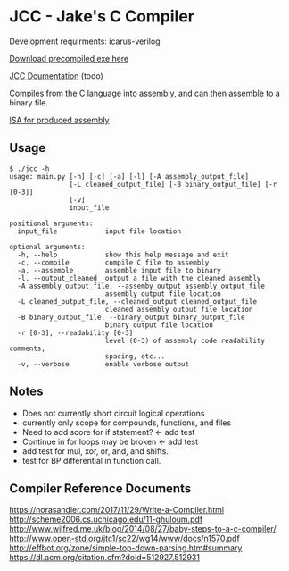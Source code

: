 # JCC - Jake's C Compiler

Development requirments: icarus-verilog

[Download precompiled exe here](https://github.com/jkub6/jcc/releases)

[JCC Dcumentation](https://jkub6.github.io/jcc) (todo)

Compiles from the C language into assembly, and can then assemble to a binary file.

[ISA for produced assembly](https://utah.instructure.com/files/92486303/download?download_frd=1)

## Usage

```shell
$ ./jcc -h
usage: main.py [-h] [-c] [-a] [-l] [-A assembly_output_file]
               [-L cleaned_output_file] [-B binary_output_file] [-r [0-3]]
               [-v]
               input_file

positional arguments:
  input_file            input file location

optional arguments:
  -h, --help            show this help message and exit
  -c, --compile         compile C file to assembly
  -a, --assemble        assemble input file to binary
  -l, --output_cleaned  output a file with the cleaned assembly
  -A assembly_output_file, --assemby_output assembly_output_file
                        assembly output file location
  -L cleaned_output_file, --cleaned_output cleaned_output_file
                        cleaned assembly output file location
  -B binary_output_file, --binary_output binary_output_file
                        binary output file location
  -r [0-3], --readability [0-3]
                        level (0-3) of assembly code readability comments,
                        spacing, etc...
  -v, --verbose         enable verbose output
```

## Notes

* Does not currently short circuit logical operations
* currently only scope for compounds, functions, and files
* Need to add score for if statement? <- add test
* Continue in for loops may be broken <- add test
* add test for mul, xor, or, and, and shifts.
* test for BP differential in function call.

## Compiler Reference Documents

<https://norasandler.com/2017/11/29/Write-a-Compiler.html>
<http://scheme2006.cs.uchicago.edu/11-ghuloum.pdf>
<http://www.wilfred.me.uk/blog/2014/08/27/baby-steps-to-a-c-compiler/>
<http://www.open-std.org/jtc1/sc22/wg14/www/docs/n1570.pdf>
<http://effbot.org/zone/simple-top-down-parsing.htm#summary>
<https://dl.acm.org/citation.cfm?doid=512927.512931>
